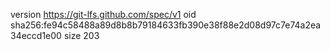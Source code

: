 version https://git-lfs.github.com/spec/v1
oid sha256:fe94c58488a89d8b8b79184633fb390e38f88e2d08d97c7e74a2ea34eccd1e00
size 203
